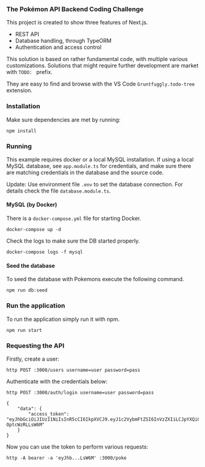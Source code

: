 ### The Pokémon API Backend Coding Challenge

This project is created to show three features of Next.js.

- REST API
- Database handling, through TypeORM
- Authentication and access control

This solution is based on rather fundamental code, with multiple various customizations.
Solutions that might require further development are market with `TODO: ` prefix.

They are easy to find and browse with the VS Code `Gruntfuggly.todo-tree` extension.


### Installation

Make sure dependencies are met by running:

`npm install`

### Running

This example requires docker or a local MySQL installation. If using a local MySQL database, see `app.module.ts` for credentials, and make sure there are matching credentials in the database and the source code.

Update: Use environment file `.env` to set the database connection. For details check the file `database.module.ts`.

#### MySQL (by Docker)

There is a `docker-compose.yml` file for starting Docker.

`docker-compose up -d`

Check the logs to make sure the DB started properly.

`docker-compose logs -f mysql`


#### Seed the database

To seed the database with Pokemons execute the following command.

`npm run db:seed`

### Run the application

To run the application simply run it with npm.

`npm run start`

### Requesting the API

Firstly, create a user:

```
http POST :3000/users username=user password=pass
```

Authenticate with the credentials below:

```
http POST :3000/auth/login username=user password=pass

{
    "data": {
        "access_token": "eyJhbGciOiJIUzI1NiIsInR5cCI6IkpXVCJ9.eyJ1c2VybmFtZSI6InVzZXIiLCJpYXQiOjE2NzY4OTIyMzgsImV4cCI6MTY3Njg5MjI5OH0.X7BX21JKbANQp3KtuBa8vvUDAai7f-OptcWzRLLsW6M"
    }
}
```

Now you can use the token to perform various requests:

```
http -A bearer -a 'eyJhb...LsW6M' :3000/poke
```
